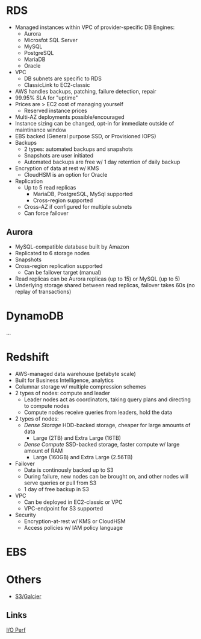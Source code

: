 # RDS
* Managed instances within VPC of provider-specific DB Engines:
    * Aurora
    * Microsfot SQL Server
    * MySQL
    * PostgreSQL
    * MariaDB
    * Oracle
* VPC
    * DB subnets are specific to RDS
    * ClassicLink to EC2-classic
* AWS handles backups, patching, failure detection, repair
* 99.95% SLA for "uptime"
* Prices are > EC2 cost of managing yourself
    * Reserved instance prices
* Multi-AZ deployments possible/encouraged
* Instance sizing can be changed, opt-in for immediate outside of maintinance window
* EBS backed (General purpose SSD, or Provisioned IOPS)
* Backups
    * 2 types: automated backups and snapshots
    * Snapshots are user initiated
    * Automated backups are free w/ 1 day retention of daily backup
* Encryption of data at rest w/ KMS
    * CloudHSM is an option for Oracle
* Replication
    * Up to 5 read replicas 
        * MariaDB, PostgreSQL, MySql supported
        * Cross-region supported
    * Cross-AZ if configured for multiple subnets
    * Can force failover

## Aurora
* MySQL-compatible database built by Amazon
* Replicated to 6 storage nodes
* Snapshots
* Cross-region replication supported
    * Can be failover target (manual)
* Read replicas can be Aurora replicas (up to 15) or MySQL (up to 5)
* Underlying storage shared between read replicas, failover takes 60s (no replay of transactions)

# DynamoDB

...

# Redshift
* AWS-managed data warehouse (petabyte scale)
* Built for Business Intelligence, analytics
* Columnar storage w/ multiple compression schemes
* 2 types of nodes: compute and leader
    * Leader nodes act as coordinators, taking query plans and directing to compute nodes
    * Compute nodes receive queries from leaders, hold the data
* 2 types of nodes:
    * _Dense Storage_ HDD-backed storage, cheaper for large amounts of data
        * Large (2TB) and Extra Large (16TB)
    * _Dense Compute_ SSD-backed storage, faster compute w/ large amount of RAM
        * Large (160GB) and Extra Large (2.56TB)
* Failover
    * Data is continously backed up to S3
    * During failure, new nodes can be brought on, and other nodes will serve queries or pull from S3
    * 1 day of free backup in S3
* VPC
    * Can be deployed in EC2-classic or VPC
    * VPC-endpoint for S3 supported
* Security
    * Encryption-at-rest w/ KMS or CloudHSM
    * Access policies w/ IAM policy language
    
# EBS

# Others

* [S3/Galcier](s3.md)

## Links
[I/O Perf](http://engineering.theladders.com/2016/10/10/aws-io-performance-whats-bottlenecking-now/)
